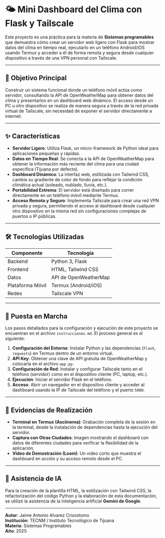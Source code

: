 # 🌤️ Mini Dashboard del Clima con Flask y Tailscale

Este proyecto es una práctica para la materia de **Sistemas programables** que demuestra cómo crear un servidor web ligero con Flask para mostrar datos del clima en tiempo real, ejecutarlo en un teléfono Android/iOS usando Termux y acceder a él de forma remota y segura desde cualquier dispositivo a través de una VPN personal con Tailscale.

---

## 🎯 Objetivo Principal

Construir un sistema funcional donde un teléfono móvil actúa como servidor, consultando la API de OpenWeatherMap para obtener datos del clima y presentarlos en un dashboard web dinámico. El acceso desde un PC u otro dispositivo se realiza de manera segura a través de la red privada virtual de Tailscale, sin necesidad de exponer el servidor directamente a internet.

---

## ✨ Características

- **Servidor Ligero**: Utiliza Flask, un micro-framework de Python ideal para aplicaciones pequeñas y rápidas.
- **Datos en Tiempo Real**: Se conecta a la API de OpenWeatherMap para obtener la información más reciente del clima para una ciudad específica (Tijuana por defecto).
- **Dashboard Dinámico**: La interfaz web, estilizada con Tailwind CSS, cambia su gradiente de color de fondo para reflejar la condición climática actual (soleado, nublado, lluvia, etc.).
- **Portabilidad Extrema**: El servidor está diseñado para correr directamente en un teléfono móvil mediante Termux.
- **Acceso Remoto y Seguro**: Implementa Tailscale para crear una red VPN privada y segura, permitiendo el acceso al dashboard desde cualquier otro dispositivo en la misma red sin configuraciones complejas de puertos o IP públicas.

---

## 🛠️ Tecnologías Utilizadas

| Componente       | Tecnología               |
|------------------|--------------------------|
| Backend          | Python 3, Flask          |
| Frontend         | HTML, Tailwind CSS       |
| Datos            | API de OpenWeatherMap    |
| Plataforma Móvil | Termux (Android/iOS)     |
| Redes            | Tailscale VPN            |

---

## 🚀 Puesta en Marcha

Los pasos detallados para la configuración y ejecución de este proyecto se encuentran en el archivo `instrucciones.md`. El proceso general es el siguiente:

1. **Configuración del Entorno**: Instalar Python y las dependencias (`Flask`, `requests`) en Termux dentro de un entorno virtual.
2. **API Key**: Obtener una clave de API gratuita de OpenWeatherMap y colocarla en el archivo `app.py`.
3. **Configuración de Red**: Instalar y configurar Tailscale tanto en el teléfono (servidor) como en el dispositivo cliente (PC, laptop, etc.).
4. **Ejecución**: Iniciar el servidor Flask en el teléfono.
5. **Acceso**: Abrir un navegador en el dispositivo cliente y acceder al dashboard usando la IP de Tailscale del teléfono y el puerto `5000`.

---

## 📸 Evidencias de Realización

- **Terminal en Termux (Asciinema)**: Grabación completa de la sesión en la terminal, desde la instalación de dependencias hasta la ejecución del servidor.
- **Captura con Otras Ciudades**: Imagen mostrando el dashboard con datos de diferentes ciudades para verificar la flexibilidad de la aplicación.
- **Video de Demostración (Loom)**: Un video corto que muestra el dashboard en acción y su acceso remoto desde el PC.

---

## 🤖 Asistencia de IA

Para la creación de la plantilla HTML, la estilización con Tailwind CSS, la refactorización del código Python y la elaboración de esta documentación, se utilizó la asistencia de la inteligencia artificial **Gemini de Google**.

---

**Autor**: Jaime Antonio Alvarez Crisostomo  
**Institución**: TECNM / Instituto Tecnológico de Tijuana  
**Materia**: Sistemas Programables  
**Año**: 2025
